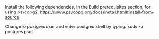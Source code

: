 Install the following dependencies, in the Build prerequisites section, for using psycopg2: https://www.psycopg.org/docs/install.html#install-from-source

Change to postgres user and enter postgres shell by typing:
sudo -u postgres psql